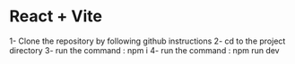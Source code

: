 # React + Vite

1- Clone the repository by following github instructions
2- cd to the project directory
3- run the command : npm i
4- run the command : npm run dev